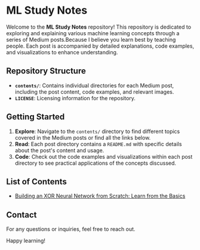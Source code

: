 # ML Study Notes

Welcome to the **ML Study Notes** repository! This repository is dedicated to exploring and explaining various machine learning concepts through a series of Medium posts.Because I believe you learn best by teaching people. Each post is accompanied by detailed explanations, code examples, and visualizations to enhance understanding.

## Repository Structure

- **`contents/`**: Contains individual directories for each Medium post, including the post content, code examples, and relevant images.
- **`LICENSE`**: Licensing information for the repository.

## Getting Started

1. **Explore**: Navigate to the `contents/` directory to find different topics covered in the Medium posts or find all the links below.
2. **Read**: Each post directory contains a `README.md` with specific details about the post's content and usage.
3. **Code**: Check out the code examples and visualizations within each post directory to see practical applications of the concepts discussed.

## List of Contents

- [Building an XOR Neural Network from Scratch: Learn from the Basics](https://medium.com/@derek246810/building-an-xor-neural-network-from-scratch-learn-from-the-basics-63a2a22495ae)

## Contact

For any questions or inquiries, feel free to reach out.

Happy learning!
